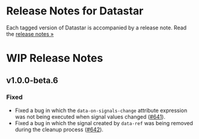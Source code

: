 # Release Notes for Datastar

Each tagged version of Datastar is accompanied by a release note. Read the [release notes »](https://github.com/starfederation/datastar/releases)

# WIP Release Notes

## v1.0.0-beta.6

### Fixed

- Fixed a bug in which the `data-on-signals-change` attribute expression was not being executed when signal values changed ([#641](https://github.com/starfederation/datastar/issues/641)).
- Fixed a bug in which the signal created by `data-ref` was being removed during the cleanup process ([#642](https://github.com/starfederation/datastar/issues/642)).